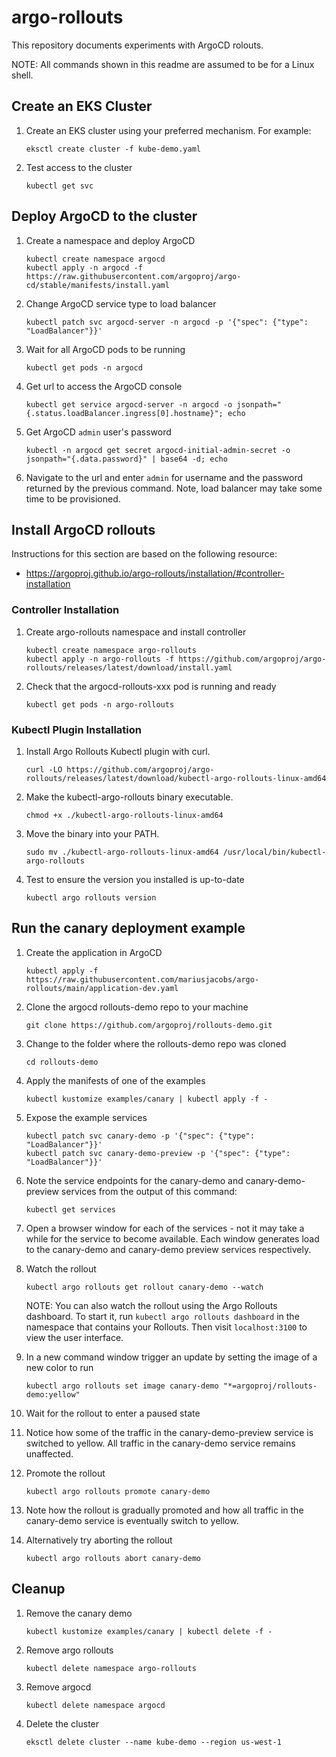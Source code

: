 # argo-rollouts

This repository documents experiments with ArgoCD rolouts.

NOTE: All commands shown in this readme are assumed to be for a Linux shell. 

## Create an EKS Cluster

1. Create an EKS cluster using your preferred mechanism. For example:
    ```
    eksctl create cluster -f kube-demo.yaml
    ```
1. Test access to the cluster
    ```
    kubectl get svc
    ```

## Deploy ArgoCD to the cluster

1. Create a namespace and deploy ArgoCD
    ```
    kubectl create namespace argocd
    kubectl apply -n argocd -f https://raw.githubusercontent.com/argoproj/argo-cd/stable/manifests/install.yaml
    ```
1. Change ArgoCD service type to load balancer
    ```
    kubectl patch svc argocd-server -n argocd -p '{"spec": {"type": "LoadBalancer"}}'
    ```
1. Wait for all ArgoCD pods to be running
    ```
    kubectl get pods -n argocd
    ```
1. Get url to access the ArgoCD console
    ```
    kubectl get service argocd-server -n argocd -o jsonpath="{.status.loadBalancer.ingress[0].hostname}"; echo
    ```
1. Get ArgoCD `admin` user's password
    ```
    kubectl -n argocd get secret argocd-initial-admin-secret -o jsonpath="{.data.password}" | base64 -d; echo
    ```
1. Navigate to the url and enter `admin` for username and the password returned by the previous command. Note, load balancer may take some time to be provisioned.

## Install ArgoCD rollouts

Instructions for this section are based on the following resource:
* https://argoproj.github.io/argo-rollouts/installation/#controller-installation

### Controller Installation

1. Create argo-rollouts namespace and install controller
    ```
    kubectl create namespace argo-rollouts
    kubectl apply -n argo-rollouts -f https://github.com/argoproj/argo-rollouts/releases/latest/download/install.yaml
    ```
1. Check that the argocd-rollouts-xxx pod is running and ready
    ```
    kubectl get pods -n argo-rollouts
    ```

### Kubectl Plugin Installation

1. Install Argo Rollouts Kubectl plugin with curl.
    ```
    curl -LO https://github.com/argoproj/argo-rollouts/releases/latest/download/kubectl-argo-rollouts-linux-amd64
    ```
1. Make the kubectl-argo-rollouts binary executable.
    ```
    chmod +x ./kubectl-argo-rollouts-linux-amd64
    ```
1. Move the binary into your PATH.
    ```
    sudo mv ./kubectl-argo-rollouts-linux-amd64 /usr/local/bin/kubectl-argo-rollouts
    ```
1. Test to ensure the version you installed is up-to-date
    ```
    kubectl argo rollouts version
    ```

## Run the canary deployment example

1. Create the application in ArgoCD
    ```
    kubectl apply -f https://raw.githubusercontent.com/mariusjacobs/argo-rollouts/main/application-dev.yaml
    ```

1. Clone the argocd rollouts-demo repo to your machine
    ```
    git clone https://github.com/argoproj/rollouts-demo.git
    ```
1. Change to the folder where the rollouts-demo repo was cloned
    ```
    cd rollouts-demo
    ```
1. Apply the manifests of one of the examples
    ```
    kubectl kustomize examples/canary | kubectl apply -f -
    ```
1. Expose the example services
    ```
    kubectl patch svc canary-demo -p '{"spec": {"type": "LoadBalancer"}}'
    kubectl patch svc canary-demo-preview -p '{"spec": {"type": "LoadBalancer"}}'
    ```
1. Note the service endpoints for the canary-demo and canary-demo-preview services from the output of this command:
    ```
    kubectl get services
    ```
1. Open a browser window for each of the services - not it may take a while for the service to become available.
    Each window generates load to the canary-demo and canary-demo preview services respectively.
1. Watch the rollout
    ```
    kubectl argo rollouts get rollout canary-demo --watch
    ```
    NOTE: You can also watch the rollout using the Argo Rollouts dashboard. To start it, run 
    `kubectl argo rollouts dashboard` in the namespace that contains your Rollouts. Then visit `localhost:3100` to view the user interface.

1. In a new command window trigger an update by setting the image of a new color to run
    ```
    kubectl argo rollouts set image canary-demo "*=argoproj/rollouts-demo:yellow"
    ```
1. Wait for the rollout to enter a paused state
1. Notice how some of the traffic in the canary-demo-preview service is switched to yellow. All traffic in the canary-demo service
    remains unaffected.
1. Promote the rollout
    ```
    kubectl argo rollouts promote canary-demo
    ```
1. Note how the rollout is gradually promoted and how all traffic in the canary-demo service is eventually switch to yellow.
1. Alternatively try aborting the rollout
    ```
    kubectl argo rollouts abort canary-demo
    ```

## Cleanup

1. Remove the canary demo
    ```
    kubectl kustomize examples/canary | kubectl delete -f -
    ```
1. Remove argo rollouts
    ```
    kubectl delete namespace argo-rollouts
    ```
1. Remove argocd
    ```
    kubectl delete namespace argocd
    ```
1. Delete the cluster
    ```
    eksctl delete cluster --name kube-demo --region us-west-1
    ```